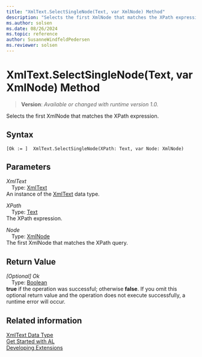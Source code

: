 ```yaml
---
title: "XmlText.SelectSingleNode(Text, var XmlNode) Method"
description: "Selects the first XmlNode that matches the XPath expression."
ms.author: solsen
ms.date: 08/26/2024
ms.topic: reference
author: SusanneWindfeldPedersen
ms.reviewer: solsen
---
```

[//]: # (START>DO_NOT_EDIT)
[//]: # (IMPORTANT:Do not edit any of the content between here and the END>DO_NOT_EDIT.)
[//]: # (Any modifications should be made in the .xml files in the ModernDev repo.)
# XmlText.SelectSingleNode(Text, var XmlNode) Method
> **Version**: _Available or changed with runtime version 1.0._

Selects the first XmlNode that matches the XPath expression.


## Syntax
```AL
[Ok := ]  XmlText.SelectSingleNode(XPath: Text, var Node: XmlNode)
```
## Parameters
*XmlText*  
&emsp;Type: [XmlText](xmltext-data-type.md)  
An instance of the [XmlText](xmltext-data-type.md) data type.  

*XPath*  
&emsp;Type: [Text](../text/text-data-type.md)  
The XPath expression.  

*Node*  
&emsp;Type: [XmlNode](../xmlnode/xmlnode-data-type.md)  
The first XmlNode that matches the XPath query.  


## Return Value
*[Optional] Ok*  
&emsp;Type: [Boolean](../boolean/boolean-data-type.md)  
**true** if the operation was successful; otherwise **false**.   If you omit this optional return value and the operation does not execute successfully, a runtime error will occur.  


[//]: # (IMPORTANT: END>DO_NOT_EDIT)
## Related information
[XmlText Data Type](xmltext-data-type.md)  
[Get Started with AL](../../devenv-get-started.md)  
[Developing Extensions](../../devenv-dev-overview.md)